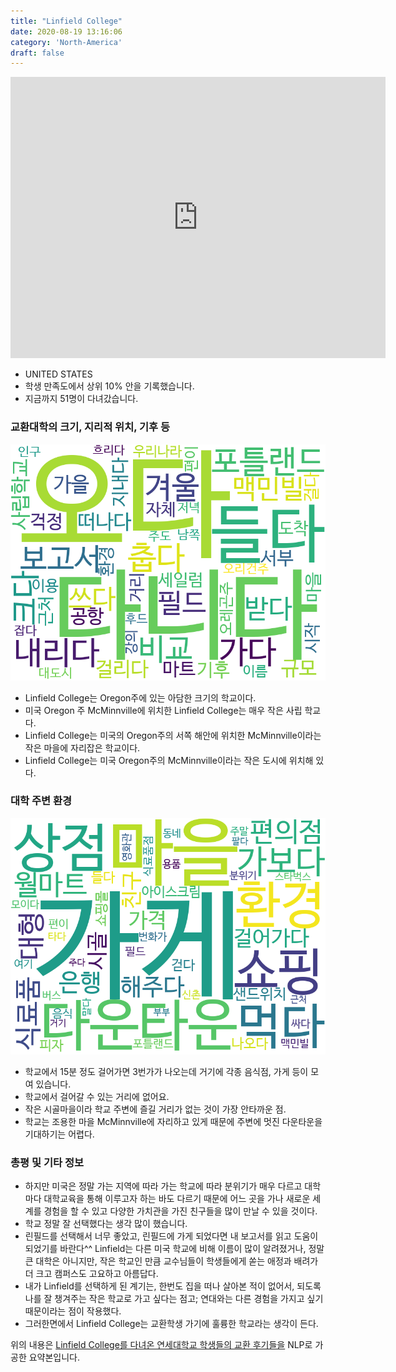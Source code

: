 ```yaml
---
title: "Linfield College"
date: 2020-08-19 13:16:06
category: 'North-America'
draft: false
---
```


<iframe
width="600"
height="450"
frameborder="0" style="border:0"
src="https://www.google.com/maps/embed/v1/place?key=AIzaSyC9e1AME-pVmWC4hBpFdu5S4dKzyepa3HQ&q=Linfield+College&center=45.2006802,-123.1993365&zoom=14" allowfullscreen>
</iframe>

* UNITED STATES
* 학생 만족도에서 상위 10% 안을 기록했습니다.
* 지금까지 51명이 다녀갔습니다. 

### 교환대학의 크기, 지리적 위치, 기후 등

![gen_info-WordCloud](../univ_wordclouds_okt/gen_info/US000096_gen_info_okt.png)

* Linfield College는 Oregon주에 있는 아담한 크기의 학교이다.
* 미국 Oregon 주 McMinnville에 위치한 Linfield College는 매우 작은 사립 학교다.
* Linfield College는 미국의 Oregon주의 서쪽 해안에 위치한 McMinnville이라는 작은 마을에 자리잡은 학교이다.
* Linfield College는 미국 Oregon주의 McMinnville이라는 작은 도시에 위치해 있다.


### 대학 주변 환경

![env_info-WordCloud](../univ_wordclouds_okt/env_info/US000096_env_info_okt.png)

* 학교에서 15분 정도 걸어가면 3번가가 나오는데 거기에 각종 음식점, 가게 등이 모여 있습니다.
* 학교에서 걸어갈 수 있는 거리에 없어요.
* 작은 시골마을이라 학교 주변에 즐길 거리가 없는 것이 가장 안타까운 점.
* 학교는 조용한 마을 McMinnville에 자리하고 있게 때문에 주변에 멋진 다운타운을 기대하기는 어렵다.


### 총평 및 기타 정보 
* 하지만 미국은 정말 가는 지역에 따라 가는 학교에 따라 분위기가 매우 다르고 대학마다 대학교육을 통해 이루고자 하는 바도 다르기 때문에 어느 곳을 가나 새로운 세계를 경험을 할 수 있고 다양한 가치관을 가진 친구들을 많이 만날 수 있을 것이다.
* 학교 정말 잘 선택했다는 생각 많이 했습니다.
* 린필드를 선택해서 너무 좋았고, 린필드에 가게 되었다면 내 보고서를 읽고 도움이 되었기를 바란다^^ Linfield는 다른 미국 학교에 비해 이름이 많이 알려졌거나, 정말 큰 대학은 아니지만, 작은 학교인 만큼 교수님들이 학생들에게 쏟는 애정과 배려가 더 크고 캠퍼스도 고요하고 아름답다.
* 내가 Linfield를 선택하게 된 계기는, 한번도 집을 떠나 살아본 적이 없어서, 되도록 나를 잘 챙겨주는 작은 학교로 가고 싶다는 점고; 연대와는 다른 경험을 가지고 싶기 때문이라는 점이 작용했다.
* 그러한면에서 Linfield College는 교환학생 가기에 훌륭한 학교라는 생각이 든다.


위의 내용은 [Linfield College를 다녀온 연세대학교 학생들의 교환 후기들을](http://oia.yonsei.ac.kr/partner/expReport.asp?ucode=US000096&bgbn=A) NLP로 가공한 요약본입니다. 
